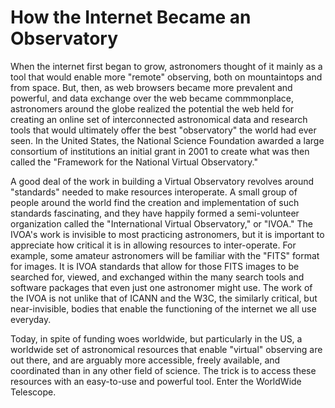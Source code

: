 # How the Internet Became an Observatory

When the internet first began to grow, astronomers thought of it mainly as a tool that would enable more "remote" observing, both on mountaintops and from space.  But, then, as web browsers became more prevalent and powerful, and data exchange over the web became commmonplace, astronomers around the globe realized the potential the web held for creating an online set of interconnected astronomical data and research tools that would ultimately offer the best "observatory" the world had ever seen. In the United States, the National Science Foundation awarded a large consortium of institutions an initial grant in 2001 to create what was then called the "Framework for the National Virtual Observatory."

A good deal of the work in building a Virtual Observatory revolves around "standards" needed to make resources interoperate.  A small group of people around the world find the creation and implementation of such standards fascinating, and they have happily formed a semi-volunteer organization called the "International Virtual Observatory," or "IVOA."  The IVOA's work is invisible to most practicing astronomers, but it is important to appreciate how critical it is in allowing resources to inter-operate.  For example, some amateur astronomers will be familiar with the "FITS" format for images.  It is IVOA standards that allow for those FITS images to be searched for, viewed, and exchanged within the many search tools and software packages that even just one astronomer might use.  The work of the IVOA is not unlike that of ICANN and the W3C, the similarly critical, but near-invisible, bodies that enable the functioning of the internet we all use everyday.

Today, in spite of funding woes worldwide, but particularly in the US, a worldwide set of astronomical resources that enable "virtual" observing are out there, and are arguably more accessible, freely available, and coordinated than in any other field of science.    The trick is to access these resources with an easy-to-use and powerful tool.  Enter the WorldWide Telescope. 
